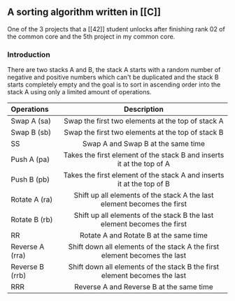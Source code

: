 
## A sorting algorithm written in [[C]]

One of the 3 projects that a [[42]] student unlocks after finishing rank 02 of the common core and the 5th project in my common core.
### Introduction

There are two stacks A and B, the stack A starts with a random number of negative and positive numbers which can't be duplicated and the stack B starts completely empty and the goal is to sort in ascending order into the stack A using only a limited amount of operations.

| Operations      |                                Description                                |
|:--------------- |:-------------------------------------------------------------------------:|
| Swap A (sa)     |             Swap the first two elements at the top of stack A             |
| Swap B (sb)     |             Swap the first two elements at the top of stack B             |
| SS              |                    Swap A and Swap B at the same time                     |
| Push A (pa)     |   Takes the first element of the stack B and inserts it at the top of A   |
| Push B (pb)     |   Takes the first element of the stack A and inserts it at the top of B   |
| Rotate A (ra)   |  Shift up all elements of the stack A the last element becomes the first  |
| Rotate B (rb)   |  Shift up all elements of the stack B the last element becomes the first  |
| RR              |                  Rotate A and Rotate B at the same time                   |
| Reverse A (rra) | Shift down all elements of the stack A the first element becomes the last |
| Reverse B (rrb) | Shift down all elements of the stack B the first element becomes the last |
| RRR             |                 Reverse A and Reverse B at the same time                  |

